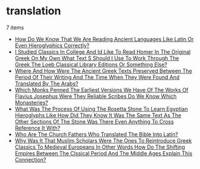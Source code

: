 # translation
7 items

* [How Do We Know That We Are Reading Ancient Languages Like Latin Or Even Hieroglyphics Correctly?](2019/how-do-we-know-that-we-are-reading-ancient-languages-like-latin-or-even-hieroglyphics-correctly.md)
* [I Studied Classics In College And Id Like To Read Homer In The Original Greek On My Own What Text S Should I Use To Work Through The Greek The Loeb Classical Library Editions Or Something Else?](2019/i-studied-classics-in-college-and-id-like-to-read-homer-in-the-original-greek-on-my-own-what-text-s-should-i-use-to-work-through-the-greek-the-loeb-classical-library-editions-or-something-else.md)
* [Where And How Were The Ancient Greek Texts Preserved Between The Period Of Their Writing And The Time When They Were Found And Translated By The Arabs?](2020/where-and-how-were-the-ancient-greek-texts-preserved-between-the-period-of-their-writing-and-the-time-when-they-were-found-and-translated-by-the-arabs.md)
* [Which Monks Penned The Earliest Versions We Have Of The Works Of Flavius Josephus Were They Reliable Scribes Do We Know Which Monasteries?](2020/which-monks-penned-the-earliest-versions-we-have-of-the-works-of-flavius-josephus-were-they-reliable-scribes-do-we-know-which-monasteries.md)
* [What Was The Process Of Using The Rosetta Stone To Learn Egyptian Hieroglyphs Like How Did They Know It Was The Same Text As The Other Sections Of The Stone Was There Even Anything To Cross Reference It With?](2021/what-was-the-process-of-using-the-rosetta-stone-to-learn-egyptian-hieroglyphs-like-how-did-they-know-it-was-the-same-text-as-the-other-sections-of-the-stone-was-there-even-anything-to-cross-reference-it-with.md)
* [Who Are The Church Fathers Who Translated The Bible Into Latin?](2021/who-are-the-church-fathers-who-translated-the-bible-into-latin.md)
* [Why Was It That Muslim Scholars Were The Ones To Reintroduce Greek Classics To Medieval Europeans In Other Words How Do The Shifting Empires Between The Clssical Period And The Middle Ages Explain This Connection?](2021/why-was-it-that-muslim-scholars-were-the-ones-to-reintroduce-greek-classics-to-medieval-europeans-in-other-words-how-do-the-shifting-empires-between-the-clssical-period-and-the-middle-ages-explain-this-connection.md)
